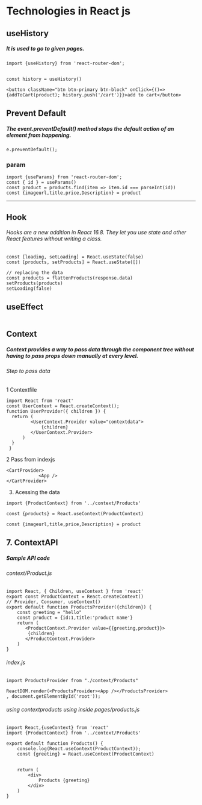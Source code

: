 # Technologies in React js

## useHistory
##### It is used to go to given pages.
```
import {useHistory} from 'react-router-dom';


const history = useHistory()

<button className="btn btn-primary btn-block" onClick={()=>{addToCart(product); history.push('/cart')}}>add to cart</button>
```

## Prevent Default
##### The event.preventDefault() method stops the default action of an element from happening.
```
e.preventDefault();
```

### param
```
import {useParams} from 'react-router-dom';
const { id } = useParams()
const product = products.find(item => item.id === parseInt(id))
const {imageurl,title,price,Description} = product
```


---

## Hook

###### Hooks are a new addition in React 16.8. They let you use state and other React features without writing a class.

```
const [loading, setLoading] = React.useState(false)
const [products, setProducts] = React.useState([])

// replacing the data
const products = flattenProducts(response.data)
setProducts(products)
setLoading(false)

```
## useEffect
```
```

## Context
##### Context provides a way to pass data through the component tree without having to pass props down manually at every level.

###### Step to pass data
1 Contextfile
```
import React from 'react'
const UserContext = React.createContext();
function UserProvider({ children }) {
  return (
         <UserContext.Provider value="contextdata">
             {children}
         </UserContext.Provider>
      )
  }
 }
```
2 Pass from indexjs
```
<CartProvider>
            <App />
</CartProvider>
```
3. Acessing the data
```
import {ProductContext} from '../context/Products'

const {products} = React.useContext(ProductContext)

const {imageurl,title,price,Description} = product
```


## 7. ContextAPI
##### Sample API code

###### context/Product.js
```
import React, { Children, useContext } from 'react'
export const ProductContext = React.createContext()
// Provider, Consumer, useContext()
export default function ProductsProvider({children}) {
    const greeting = "hello"
    const product = {id:1,title:'product name'}
    return (
       <ProductContext.Provider value={{greeting,product}}>
        {children}
       </ProductContext.Provider>
    )
}
```

###### index.js

```
import ProductsProvider from "./context/Products"

ReactDOM.render(<ProductsProvider><App /></ProductsProvider>
, document.getElementById('root'));
```
###### using contextproducts using inside pages/products.js
```
import React,{useContext} from 'react'
import {ProductContext} from '../context/Products'

export default function Products() {
    console.log(React.useContext(ProductContext));
    const {greeting} = React.useContext(ProductContext)


    return (
        <div>
            Products {greeting}
        </div>
    )
}
```
